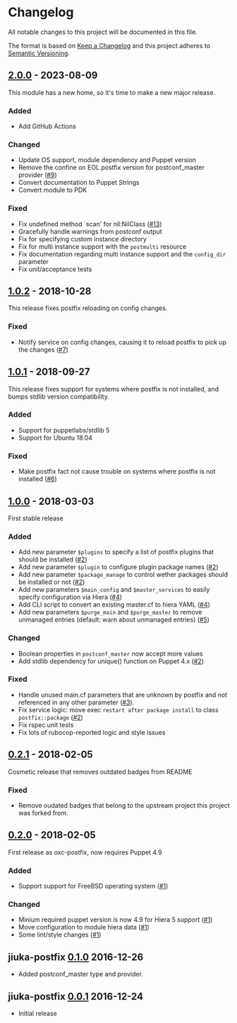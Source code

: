 # Changelog
All notable changes to this project will be documented in this file.

The format is based on [Keep a Changelog](http://keepachangelog.com/en/1.0.0/)
and this project adheres to [Semantic Versioning](http://semver.org/spec/v2.0.0.html).

## [2.0.0] - 2023-08-09
This module has a new home, so it's time to make a new major release.

### Added
- Add GitHub Actions

### Changed
- Update OS support, module dependency and Puppet version
- Remove the confine on EOL postfix version for postconf_master provider ([#9])
- Convert documentation to Puppet Strings
- Convert module to PDK

### Fixed
- Fix undefined method `scan' for nil:NilClass ([#13])
- Gracefully handle warnings from postconf output
- Fix for specifying custom instance directory
- Fix for multi instance support with the `postmulti` resource
- Fix documentation regarding multi instance support and the `config_dir` parameter
- Fix unit/acceptance tests

## [1.0.2] - 2018-10-28
This release fixes postfix reloading on config changes.

### Fixed
- Notify service on config changes, causing it to reload postfix to pick up the
  changes ([#7])

## [1.0.1] - 2018-09-27
This release fixes support for systems where postfix is not installed, and
bumps stdlib version compatibility.

### Added
- Support for puppetlabs/stdlib 5
- Support for Ubuntu 18.04

### Fixed
- Make postfix fact not cause trouble on systems where postfix is not installed ([#6])

## [1.0.0] - 2018-03-03
First stable release

### Added
- Add new parameter `$plugins` to specify a list of postfix plugins that should be installed ([#2])
- Add new parameter `$plugin` to configure plugin package names ([#2])
- Add new parameter `$package_manage` to control wether packages should be installed or not ([#2])
- Add new parameters `$main_config` and `$master_services` to easily specify configuration via Hiera ([#4])
- Add CLI script to convert an existing master.cf to hiera YAML ([#4])
- Add new parameters `$purge_main` and `$purge_master` to remove unmanaged entries (default: warn about unmanaged entries) ([#5])

### Changed
- Boolean properties in `postconf_master` now accept more values
- Add stdlib dependency for unique() function on Puppet 4.x ([#2])

### Fixed
- Handle unused main.cf parameters that are unknown by postfix and not referenced
  in any other parameter ([#3]).
- Fix service logic: move exec `restart after package install` to class `postfix::package` ([#2])
- Fix rspec unit tests
- Fix lots of rubocop-reported logic and style issues

## [0.2.1] - 2018-02-05
Cosmetic release that removes outdated badges from README

### Fixed
- Remove oudated badges that belong to the upstream project this project
  was forked from.

## [0.2.0] - 2018-02-05
First release as oxc-postfix, now requires Puppet 4.9

### Added
- Support support for FreeBSD operating system ([#1])

### Changed
- Minium required puppet version is now 4.9 for Hiera 5 support ([#1])
- Move configuration to module hiera data ([#1])
- Some lint/style changes ([#1])

## jiuka-postfix [0.1.0] 2016-12-26

* Added postconf_master type and provider.

## jiuka-postfix [0.0.1] 2016-12-24

* Initial release

[Unreleased]: https://github.com/markt-de/puppet-postfix/compare/v2.0.0...HEAD
[2.0.0]: https://github.com/markt-de/puppet-postfix/compare/v1.0.2...v2.0.0
[1.0.2]: https://github.com/markt-de/puppet-postfix/compare/v1.0.1...v1.0.2
[1.0.1]: https://github.com/markt-de/puppet-postfix/compare/v1.0.0...v1.0.1
[1.0.0]: https://github.com/markt-de/puppet-postfix/compare/v0.2.1...v1.0.0
[0.2.1]: https://github.com/markt-de/puppet-postfix/compare/v0.2.0...v0.2.1
[0.2.0]: https://github.com/markt-de/puppet-postfix/compare/v0.1.0...v0.2.0
[0.1.0]: https://github.com/markt-de/puppet-postfix/compare/v0.0.1...v0.1.0
[0.0.1]: https://github.com/markt-de/puppet-postfix/compare/f7d8b52...v0.0.1
[#13]: https://github.com/markt-de/puppet-postfix/issues/13
[#9]: https://github.com/markt-de/puppet-postfix/issues/9
[#7]: https://github.com/markt-de/puppet-postfix/issues/7
[#6]: https://github.com/markt-de/puppet-postfix/pull/6
[#5]: https://github.com/markt-de/puppet-postfix/issues/5
[#4]: https://github.com/markt-de/puppet-postfix/issues/4
[#3]: https://github.com/markt-de/puppet-postfix/issues/3
[#2]: https://github.com/markt-de/puppet-postfix/pull/2
[#1]: https://github.com/markt-de/puppet-postfix/pull/1
